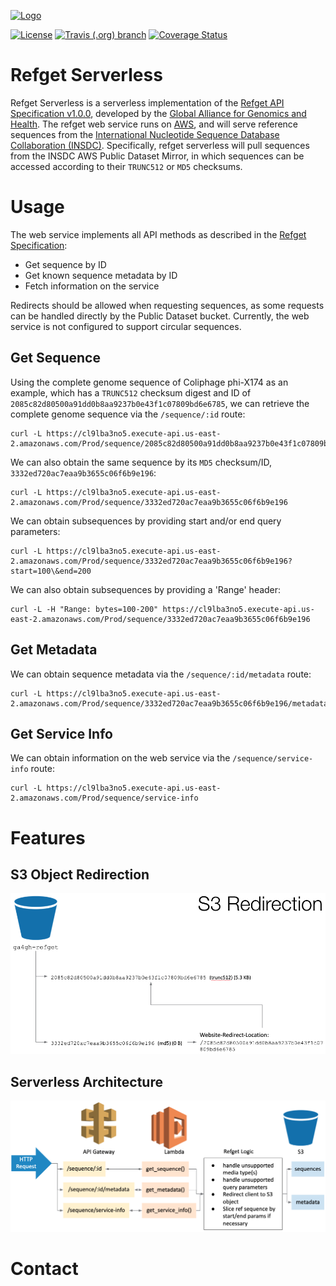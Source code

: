 [![Logo](https://www.ga4gh.org/wp-content/themes/ga4gh-theme/gfx/GA-logo-horizontal-tag-RGB.svg)](https://ga4gh.org)

[![License](https://img.shields.io/badge/License-Apache%202.0-blue.svg?style=flat-square)](https://opensource.org/licenses/Apache-2.0)
[![Travis (.org) branch](https://img.shields.io/travis/ga4gh/refget-serverless/master.svg?style=flat-square)](https://travis-ci.org/ga4gh/refget-serverless)
[![Coverage Status](https://img.shields.io/coveralls/github/ga4gh/refget-serverless.svg?style=flat-square)](https://coveralls.io/github/ga4gh/refget-serverless?branch=master)

# Refget Serverless

Refget Serverless is a serverless implementation of the [Refget API Specification v1.0.0](https://samtools.github.io/hts-specs/refget.html), developed by the [Global Alliance for Genomics and Health](https://www.ga4gh.org/). The refget web service runs on [AWS](https://aws.amazon.com/), and will serve reference sequences from the [International Nucleotide Sequence Database Collaboration (INSDC)](http://www.insdc.org/). Specifically, refget serverless will pull sequences from the INSDC AWS Public Dataset Mirror, in which sequences can be accessed according to their `TRUNC512` or `MD5` checksums.

# Usage

The web service implements all API methods as described in the [Refget Specification](https://samtools.github.io/hts-specs/refget.html):
* Get sequence by ID
* Get known sequence metadata by ID
* Fetch information on the service

Redirects should be allowed when requesting sequences, as some requests can be handled directly by the Public Dataset bucket. Currently, the web service is not configured to support circular sequences.

## Get Sequence

Using the complete genome sequence of Coliphage phi-X174 as an example, which has a `TRUNC512` checksum digest and ID of `2085c82d80500a91dd0b8aa9237b0e43f1c07809bd6e6785`, we can retrieve the complete genome sequence via the `/sequence/:id` route:
```
curl -L https://cl9lba3no5.execute-api.us-east-2.amazonaws.com/Prod/sequence/2085c82d80500a91dd0b8aa9237b0e43f1c07809bd6e6785
```

We can also obtain the same sequence by its `MD5` checksum/ID, `3332ed720ac7eaa9b3655c06f6b9e196`:
```
curl -L https://cl9lba3no5.execute-api.us-east-2.amazonaws.com/Prod/sequence/3332ed720ac7eaa9b3655c06f6b9e196
```

We can obtain subsequences by providing start and/or end query parameters:
```
curl -L https://cl9lba3no5.execute-api.us-east-2.amazonaws.com/Prod/sequence/3332ed720ac7eaa9b3655c06f6b9e196?start=100\&end=200
```

We can also obtain subsequences by providing a 'Range' header:
```
curl -L -H "Range: bytes=100-200" https://cl9lba3no5.execute-api.us-east-2.amazonaws.com/Prod/sequence/3332ed720ac7eaa9b3655c06f6b9e196
```

## Get Metadata

We can obtain sequence metadata via the `/sequence/:id/metadata` route:
```
curl -L https://cl9lba3no5.execute-api.us-east-2.amazonaws.com/Prod/sequence/3332ed720ac7eaa9b3655c06f6b9e196/metadata
```

## Get Service Info

We can obtain information on the web service via the `/sequence/service-info` route:
```
curl -L https://cl9lba3no5.execute-api.us-east-2.amazonaws.com/Prod/sequence/service-info
```

# Features

## S3 Object Redirection

![Redirection](public/images/s3_redirection.png)



## Serverless Architecture

![Architecture](public/images/serverless_architecture.png)

# Contact
